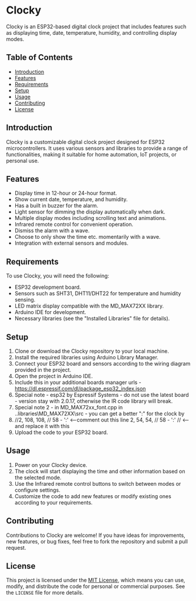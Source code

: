 # Clocky

Clocky is an ESP32-based digital clock project that includes features such as displaying time, date, temperature, humidity, and controlling display modes.

## Table of Contents

- [Introduction](#introduction)
- [Features](#features)
- [Requirements](#requirements)
- [Setup](#setup)
- [Usage](#usage)
- [Contributing](#contributing)
- [License](#license)

## Introduction

Clocky is a customizable digital clock project designed for ESP32 microcontrollers. It uses various sensors and libraries to provide a range of functionalities, making it suitable for home automation, IoT projects, or personal use.

## Features

- Display time in 12-hour or 24-hour format.
- Show current date, temperature, and humidity.
- Has a built in buzzer for the alarm.
- Light sensor for dimming the display automatically when dark. 
- Multiple display modes including scrolling text and animations.
- Infrared remote control for convenient operation.
- Dismiss the alarm with a wave.
- Choose to only show the time etc. momentarily with a wave.
- Integration with external sensors and modules.

## Requirements

To use Clocky, you will need the following:

- ESP32 development board.
- Sensors such as SHT31, DHT11/DHT22 for temperature and humidity sensing.
- LED matrix display compatible with the MD_MAX72XX library.
- Arduino IDE for development.
- Necessary libraries (see the "Installed Libraries" file for details).

## Setup

1. Clone or download the Clocky repository to your local machine.
2. Install the required libraries using Arduino Library Manager.
3. Connect your ESP32 board and sensors according to the wiring diagram provided in the project.
4. Open the project in Arduino IDE.
5. Include this in your additional boards manager urls - https://dl.espressif.com/dl/package_esp32_index.json
6. Special note - esp32 by Espressif Systems - do not use the latest board - version stay with 2.0.17, otherwise the IR code library will break.
7. Special note 2 - in MD_MAX72xx_font.cpp in ..libraries\MD_MAX72XX\src - you can get a better ":" for the clock by 
8. //2, 108, 108,		// 58 - ':' <--comment out this line
  2, 54, 54,		// 58 - ':' // <--and replace it with this
9. Upload the code to your ESP32 board.

## Usage

1. Power on your Clocky device.
2. The clock will start displaying the time and other information based on the selected mode.
3. Use the Infrared remote control buttons to switch between modes or configure settings.
4. Customize the code to add new features or modify existing ones according to your requirements.

## Contributing

Contributions to Clocky are welcome! If you have ideas for improvements, new features, or bug fixes, feel free to fork the repository and submit a pull request.

## License

This project is licensed under the [MIT License](LICENSE), which means you can use, modify, and distribute the code for personal or commercial purposes. See the `LICENSE` file for more details.
